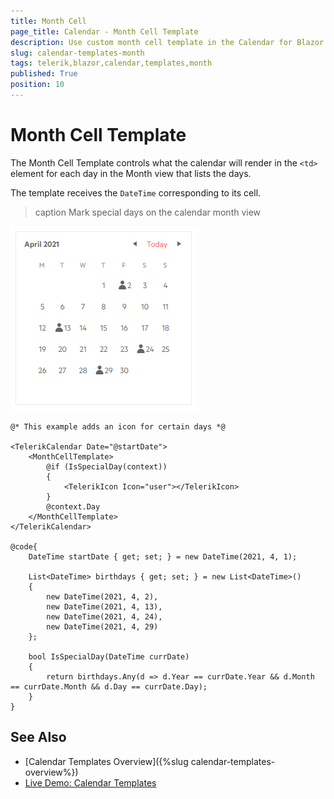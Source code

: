 ```yaml
---
title: Month Cell
page_title: Calendar - Month Cell Template
description: Use custom month cell template in the Calendar for Blazor.
slug: calendar-templates-month
tags: telerik,blazor,calendar,templates,month
published: True
position: 10
---
```


# Month Cell Template

The Month Cell Template controls what the calendar will render in the `<td>` element for each day in the Month view that lists the days.

The template receives the `DateTime` corresponding to its cell.

>caption Mark special days on the calendar month view

![calendar month cell template](images/calendar-month-template.png)

````CSHTML
@* This example adds an icon for certain days *@

<TelerikCalendar Date="@startDate">
    <MonthCellTemplate>
        @if (IsSpecialDay(context))
        {
            <TelerikIcon Icon="user"></TelerikIcon>
        }
        @context.Day
    </MonthCellTemplate>
</TelerikCalendar>

@code{
    DateTime startDate { get; set; } = new DateTime(2021, 4, 1);
    
    List<DateTime> birthdays { get; set; } = new List<DateTime>()
    {
        new DateTime(2021, 4, 2),
        new DateTime(2021, 4, 13),
        new DateTime(2021, 4, 24),
        new DateTime(2021, 4, 29)
    };

    bool IsSpecialDay(DateTime currDate)
    {
        return birthdays.Any(d => d.Year == currDate.Year && d.Month == currDate.Month && d.Day == currDate.Day);
    }
}
````


## See Also

 * [Calendar Templates Overview]({%slug calendar-templates-overview%})
 * [Live Demo: Calendar Templates](https://demos.telerik.com/blazor-ui/calendar/templates)
 

